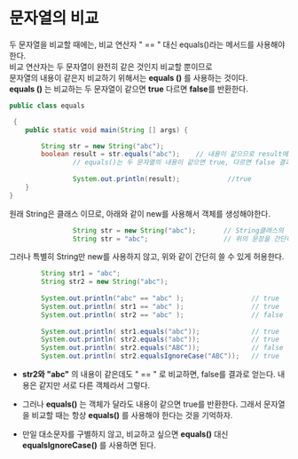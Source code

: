# 문자열의 비교
두 문자열을 비교할 때에는, 비교 연산자 " == " 대신 equals()라는 메서드를 사용해야한다.<br>
비교 연산자는 두 문자열이 완전히 같은 것인지 비교할 뿐이므로<br>
문자열의 내용이 같은지 비교하기 위해서는 **equals ()** 를 사용하는 것이다.
<br> 
**equals ()** 는 비교하는 두 문자열이 같으면 **true** 다르면 **false**를 반환한다.
```java
public class equals

 {
	public static void main(String [] args) {

		String str = new String("abc");        
		boolean result = str.equals("abc");    // 내용이 같으므로 result에 true가 저장됨.
                // equals()는 두 문자열의 내용이 같으면 true, 다르면 false 결과로 반환
       
                System.out.println(result);            //true
    }
}
```
원래 String은 클래스 이므로, 아래와 같이 new를 사용해서 객체를 생성해야한다.
```java
                String str = new String("abc");       // String클래스의 객체를 생성
                String str = "abc";                   // 위의 문장을 간단히 표현
```       
그러나 특별히 String만 new를 사용하지 않고, 위와 같이 간단히 쓸 수 있게 허용한다.
```java
		String str1 = "abc";
		String str2 = new String("abc");
			
		System.out.println("abc" == "abc" );                 // true
		System.out.println( str1 == "abc" );                 // true
		System.out.println( str2 == "abc" );                 // false
		
		System.out.println( str1.equals("abc"));             // true
		System.out.println( str2.equals("abc"));             // true
		System.out.println( str2.equals("ABC"));             // false
		System.out.println( str2.equalsIgnoreCase("ABC"));   // true
```
* **str2와 "abc"** 의 내용이 같은데도 " == " 로 비교하면, false를 결과로 얻는다. 내용은 같지만 서로 다른 객체라서 그렇다. 

* 그러나 **equals()** 는 객체가 달라도 내용이 같으면 true를 반환한다. 그래서 문자열을 비교할 때는 항상 **equals()** 를 사용해야 한다는 것을 기억하자. 

* 만일 대소문자를 구별하지 않고, 비교하고 싶으면
   **equals()** 대신 **equalsIgnoreCase()** 를 사용하면 된다.
